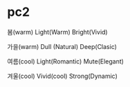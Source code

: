 # pc2

봄(warm) Light(Warm) Bright(Vivid)

가을(warm) Dull (Natural) Deep(Clasic)

여름(cool) Light(Romantic) Mute(Elegant)

겨울(cool) Vivid(cool) Strong(Dynamic)

